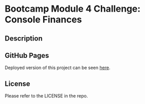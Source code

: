 # Bootcamp Module 4 Challenge: Console Finances

## Description

## GitHub Pages

Deployed version of this project can be seen [here](https://vcdsc.github.io/console-finances/).

## License

Please refer to the LICENSE in the repo.
